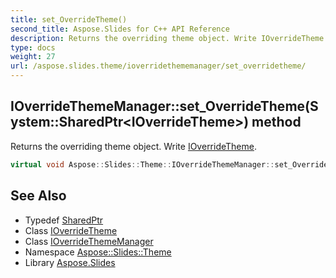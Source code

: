 ```yaml
---
title: set_OverrideTheme()
second_title: Aspose.Slides for C++ API Reference
description: Returns the overriding theme object. Write IOverrideTheme.
type: docs
weight: 27
url: /aspose.slides.theme/ioverridethememanager/set_overridetheme/
---
```

## IOverrideThemeManager::set_OverrideTheme(System::SharedPtr\<IOverrideTheme\>) method


Returns the overriding theme object. Write [IOverrideTheme](../../ioverridetheme/).

```cpp
virtual void Aspose::Slides::Theme::IOverrideThemeManager::set_OverrideTheme(System::SharedPtr<IOverrideTheme> value)=0
```

## See Also

* Typedef [SharedPtr](../../../system/sharedptr/)
* Class [IOverrideTheme](../../ioverridetheme/)
* Class [IOverrideThemeManager](../)
* Namespace [Aspose::Slides::Theme](../../)
* Library [Aspose.Slides](../../../)